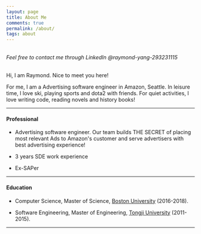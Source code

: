 ```yaml
---
layout: page
title: About Me
comments: true
permalink: /about/
tags: about
---
```


<br>
<i>
Feel free to contact me through LinkedIn @raymond-yang-293231115
</i>
<br>
<br>

Hi, I am Raymond. Nice to meet you here!

For me, I am a Advertising software engineer in Amazon, Seattle. In leisure time, I love ski, playing sports and dota2 with friends. For quiet activities, I love writing code, reading novels and history books!

<hr>
<h4> Professional </h4>

* Advertising software engineer. Our team builds THE SECRET of placing most relevant Ads to Amazon's customer and serve advertisers with best advertising experience!

* 3 years SDE work experience

* Ex-SAPer

<hr>
<h4>Education</h4>

* Computer Science, Master of Science, [Boston University][4] (2016-2018).

* Software Engineering, Master of Engineering, [Tongji University][5] (2011-2015).

<hr>

[1]: assets/about_me_scenery.jpg
[2]: http://www.cnblogs.com/Raymond-Yang/
[3]: http://www.liriansu.com/
[4]: https://www.bu.edu/cs/
[5]: http://sse.tongji.edu.cn/En/Default
[6]: https://github.com/ray-young
[7]: http://www.qad.com/about
[8]: https://www.sap.com/about.html
[9]: none
[10]: https://aws.amazon.com/pinpoint/
[11]: https://en.wikipedia.org/wiki/Amazon_(company)
[12]: https://www.linkedin.com/in/raymond-yang-293231115/
